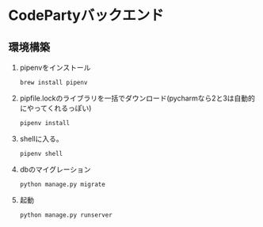 # CodePartyバックエンド


## 環境構築
1. pipenvをインストール
    ```
    brew install pipenv
    ```
2. pipfile.lockのライブラリを一括でダウンロード(pycharmなら2と3は自動的にやってくれるっぽい)
    ```
    pipenv install
    ```
3. shellに入る。
    ```
    pipenv shell
    ```
4. dbのマイグレーション
    ```
    python manage.py migrate
    ```
5. 起動
    ```
    python manage.py runserver
    ```